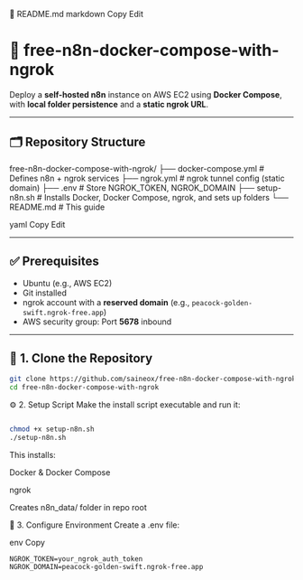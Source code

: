 📘 README.md
markdown
Copy
Edit
# 🚀 free-n8n-docker-compose-with-ngrok

Deploy a **self-hosted n8n** instance on AWS EC2 using **Docker Compose**, with **local folder persistence** and a **static ngrok URL**.

---

## 🗂️ Repository Structure

free-n8n-docker-compose-with-ngrok/
├── docker-compose.yml # Defines n8n + ngrok services
├── ngrok.yml # ngrok tunnel config (static domain)
├── .env # Store NGROK_TOKEN, NGROK_DOMAIN
├── setup-n8n.sh # Installs Docker, Docker Compose, ngrok, and sets up folders
└── README.md # This guide

yaml
Copy
Edit

---

## ✅ Prerequisites

- Ubuntu (e.g., AWS EC2)
- Git installed
- ngrok account with a **reserved domain** (e.g., `peacock-golden-swift.ngrok-free.app`)
- AWS security group: Port **5678** inbound

---

## 🚀 1. Clone the Repository

```bash
git clone https://github.com/saineox/free-n8n-docker-compose-with-ngrok.git
cd free-n8n-docker-compose-with-ngrok
```
⚙️ 2. Setup Script
Make the install script executable and run it:

```bash

chmod +x setup-n8n.sh
./setup-n8n.sh
```
This installs:

Docker & Docker Compose

ngrok

Creates n8n_data/ folder in repo root

🔐 3. Configure Environment
Create a .env file:

env
Copy
```
NGROK_TOKEN=your_ngrok_auth_token
NGROK_DOMAIN=peacock-golden-swift.ngrok-free.app
```
